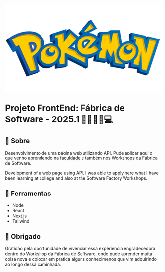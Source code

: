<h1 aling="center">
<img src="./public/image/pokemon-logo.png"/>
<p>Projeto FrontEnd: Fábrica de Software - 2025.1 🐱‍💻👨‍💻💻</p>
</h1>

## 📝 Sobre

Desenvolvimento de uma página web utilizando API. Pude aplicar aqui o que venho aprendendo na faculdade e também nos Workshops da Fábrica de Software.

Development of a web page using API. I was able to apply here what I have been learning at college and also at the Software Factory Workshops.

## 🔨 Ferramentas

- Node
- React
- Next.js
- Tailwind

## 🙌 Obrigado

Gratidão pela oportunidade de vivenciar essa expêriencia engradecedora dentro do Workshop da Fábrica de Software, onde pude aprender muita coisa nova e colocar em pratica alguns conhecimenos que vim adquirindo ao longo dessa caminhada. 